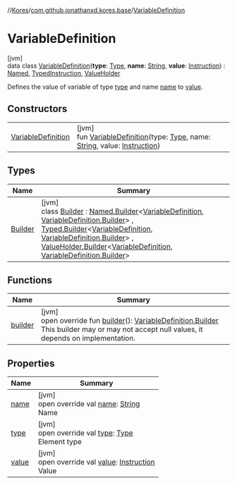 //[Kores](../../../index.md)/[com.github.jonathanxd.kores.base](../index.md)/[VariableDefinition](index.md)

# VariableDefinition

[jvm]\
data class [VariableDefinition](index.md)(**type**: [Type](https://docs.oracle.com/javase/8/docs/api/java/lang/reflect/Type.html), **name**: [String](https://kotlinlang.org/api/latest/jvm/stdlib/kotlin/-string/index.html), **value**: [Instruction](../../com.github.jonathanxd.kores/-instruction/index.md)) : [Named](../-named/index.md), [TypedInstruction](../-typed-instruction/index.md), [ValueHolder](../-value-holder/index.md)

Defines the value of variable of type [type](type.md) and name [name](name.md) to [value](value.md).

## Constructors

| | |
|---|---|
| [VariableDefinition](-variable-definition.md) | [jvm]<br>fun [VariableDefinition](-variable-definition.md)(type: [Type](https://docs.oracle.com/javase/8/docs/api/java/lang/reflect/Type.html), name: [String](https://kotlinlang.org/api/latest/jvm/stdlib/kotlin/-string/index.html), value: [Instruction](../../com.github.jonathanxd.kores/-instruction/index.md)) |

## Types

| Name | Summary |
|---|---|
| [Builder](-builder/index.md) | [jvm]<br>class [Builder](-builder/index.md) : [Named.Builder](../-named/-builder/index.md)<[VariableDefinition](index.md), [VariableDefinition.Builder](-builder/index.md)> , [Typed.Builder](../-typed/-builder/index.md)<[VariableDefinition](index.md), [VariableDefinition.Builder](-builder/index.md)> , [ValueHolder.Builder](../-value-holder/-builder/index.md)<[VariableDefinition](index.md), [VariableDefinition.Builder](-builder/index.md)> |

## Functions

| Name | Summary |
|---|---|
| [builder](builder.md) | [jvm]<br>open override fun [builder](builder.md)(): [VariableDefinition.Builder](-builder/index.md)<br>This builder may or may not accept null values, it depends on implementation. |

## Properties

| Name | Summary |
|---|---|
| [name](name.md) | [jvm]<br>open override val [name](name.md): [String](https://kotlinlang.org/api/latest/jvm/stdlib/kotlin/-string/index.html)<br>Name |
| [type](type.md) | [jvm]<br>open override val [type](type.md): [Type](https://docs.oracle.com/javase/8/docs/api/java/lang/reflect/Type.html)<br>Element type |
| [value](value.md) | [jvm]<br>open override val [value](value.md): [Instruction](../../com.github.jonathanxd.kores/-instruction/index.md)<br>Value |
